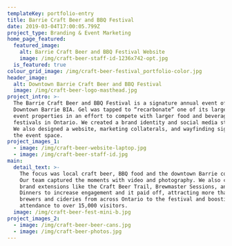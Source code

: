```yaml
---
templateKey: portfolio-entry
title: Barrie Craft Beer and BBQ Festival
date: 2019-03-04T17:00:05.799Z
project_type: Branding & Event Marketing
home_page_featured:
  featured_image:
    alt: Barrie Craft Beer and BBQ Festival Website
    image: /img/craft-beer-staff-id-1236x742-opt.jpg
  is_featured: true
colour_grid_image: /img/craft-beer-festival_portfolio-color.jpg
header_image:
  alt: Downtown Barrie Craft Beer and BBQ Festival
  image: /img/craft-beer-logo-masthead.jpg
project_intro: >-
  The Barrie Craft Beer and BBQ Festival is a signature annual event of the
  Downtown Barrie BIA. Gel was tapped to “recarbonate” one of its largest annual
  event properties in an effort to compete with larger food and beverage
  festivals in Ontario. We created a brand identity and social media strategy.
  We also designed a website, marketing collaterals, and wayfinding signage for
  the event space.
project_images_1:
  - image: /img/craft-beer-website-laptop.jpg
  - image: /img/craft-beer-staff-id.jpg
main:
  detail_text: >-
    The focus was local craft beer, BBQ food and the downtown Barrie community.
    Our team captured the moments with video and photography. We also created
    brand extensions like the Craft Beer Trail, Brewmaster Sessions, and Beer
    Dinners to increase engagement and it paid off, attracting more than a dozen
    brewers and cideries from across Ontario to the festival and boosting event
    attendance to over 15,000 visitors. 
  image: /img/craft-beer-fest-mini-b.jpg
project_images_2:
  - image: /img/craft-beer-beer-cans.jpg
  - image: /img/craft-beer-photos.jpg
---
```


